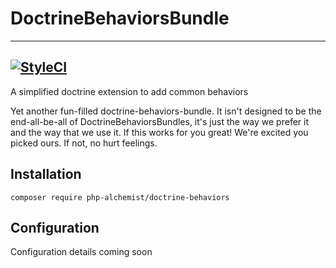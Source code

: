 # DoctrineBehaviorsBundle  

-------
[![StyleCI](https://github.styleci.io/repos/913580276/shield?branch=master)](https://github.styleci.io/repos/913580276?branch=master)
-------
A simplified doctrine extension  to add common behaviors

Yet another fun-filled doctrine-behaviors-bundle. It isn't designed to be the 
end-all-be-all of DoctrineBehaviorsBundles, it's just the way we prefer it and
the way that we use it.  If this works for you great! We're excited you picked 
ours. If not, no hurt feelings.


## Installation 

```shell
composer require php-alchemist/doctrine-behaviors
```

## Configuration

Configuration details coming soon
